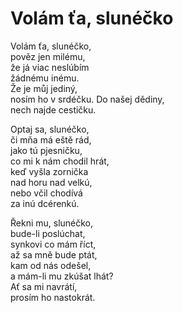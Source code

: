 # Volám ťa, slunéčko

Volám ťa, slunéčko,  
pověz jen milému,  
že já viac neslúbím  
žádnému inému.  
Že je můj jediný,  
nosím ho v srdéčku.
Do našej dědiny,  
nech najde cestičku.

Optaj sa, slunéčko,  
či mňa má eště rád,  
jako tú pjesničku,  
co mi k nám chodil hrát,  
keď vyšla zornička  
nad horu nad velkú,  
nebo včil chodívá  
za inú dcérenkú.

Řekni mu, slunéčko,  
bude-li poslúchat,  
synkovi co mám říct,  
až sa mně bude ptát,  
kam od nás odešel,  
a mám-li mu zkúšat lhát?  
Ať sa mi navrátí,   
prosím ho nastokrát.



